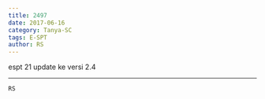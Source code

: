 ```yaml
---
title: 2497
date: 2017-06-16
category: Tanya-SC
tags: E-SPT
author: RS
---
```


espt 21 update ke versi 2.4

---



`RS`
